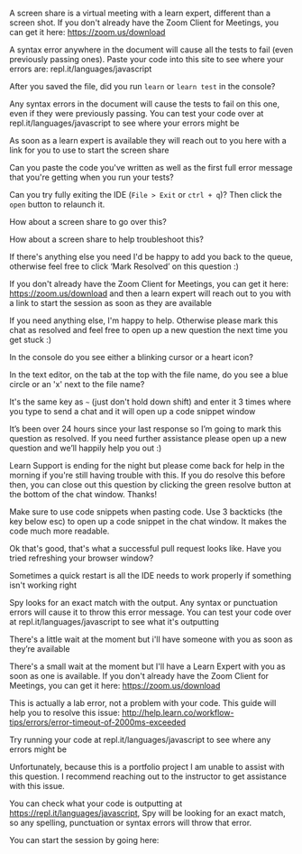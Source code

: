 A screen share is a virtual meeting with a learn expert, different than a screen shot. If you don't already have the Zoom Client for Meetings, you can get it here: https://zoom.us/download

A syntax error anywhere in the document will cause all the tests to fail (even previously passing ones). Paste your code into this site to see where your errors are: repl.it/languages/javascript

After you saved the file, did you run `learn` or `learn test` in the console?

Any syntax errors in the document will cause the tests to fail on this one, even if they were previously passing. You can test your code over at repl.it/languages/javascript to see where your errors might be

As soon as a learn expert is available they will reach out to you here with a link for you to use to start the screen share

Can you paste the code you've written as well as the first full error message that you're getting when you run your tests?

Can you try fully exiting the IDE (`File > Exit` or `ctrl + q`)? Then click the `open` button to relaunch it.

How about a screen share to go over this?

How about a screen share to help troubleshoot this?

If there's anything else you need I'd be happy to add you back to the queue, otherwise feel free to click ‘Mark Resolved’ on this question :)

If you don't already have the Zoom Client for Meetings, you can get it here: https://zoom.us/download and then a learn expert will reach out to you with a link to start the session as soon as they are available

If you need anything else, I'm happy to help. Otherwise please mark this chat as resolved and feel free to open up a new question the next time you get stuck :)

In the console do you see either a blinking cursor or a heart icon?

In the text editor, on the tab at the top with the file name, do you see a blue circle or an 'x' next to the file name?

It's the same key as `~` (just don't hold down shift) and enter it 3 times where you type to send a chat and it will open up a code snippet window

It’s been over 24 hours since your last response so I’m going to mark this question as resolved. If you need further assistance please open up a new question and we’ll happily help you out :)

Learn Support is ending for the night but please come back for help in the morning if you're still having trouble with this. If you do resolve this before then, you can close out this question by clicking the green resolve button at the bottom of the chat window. Thanks!

Make sure to use code snippets when pasting code. Use 3 backticks (the key below esc) to open up a code snippet in the chat window. It makes the code much more readable.

Ok that's good, that's what a successful pull request looks like. Have you tried refreshing your browser window?

Sometimes a quick restart is all the IDE needs to work properly if something isn't working right

Spy looks for an exact match with the output. Any syntax or punctuation errors will cause it to throw this error message. You can test your code over at repl.it/languages/javascript to see what it's outputting

There's a little wait at the moment but i'll have someone with you as soon as they’re available

There's a small wait at the moment but I'll have a Learn Expert with you as soon as one is available. If you don't already have the Zoom Client for Meetings, you can get it here: https://zoom.us/download

This is actually a lab error, not a problem with your code. This guide will help you to resolve this issue: http://help.learn.co/workflow-tips/errors/error-timeout-of-2000ms-exceeded

Try running your code at repl.it/languages/javascript to see where any errors might be

Unfortunately, because this is a portfolio project I am unable to assist with this question. I recommend reaching out to the instructor to get assistance with this issue.

You can check what your code is outputting at https://repl.it/languages/javascript, Spy will be looking for an exact match, so any spelling, punctuation or syntax errors will throw that error.

You can start the session by going here:
